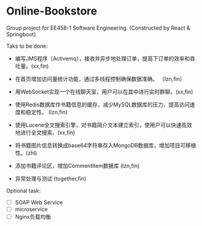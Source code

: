 # Online-Bookstore
Group project for EE458-1 Software Engineering. (Constructed by React & Springboot)

Taks to be done:

- 编写JMS程序（Activemq），接收并异步地处理订单，提高下订单的效率和吞吐量。(xx,fin)
- 在首页增加访问量统计功能，通过多线程控制确保数据准确。 （lzn,fin）
- 用WebSocket实现一个在线聊天室，用户可以在其中进行实时群聊。(xx,fin)
- 使用Redis数据库作书籍信息的缓存，减少MySQL数据库的压力，提高访问速度和稳定性。 (lzn,fin)
- 使用Lucene全文搜索引擎，对书籍简介文本建立索引，使用户可以快速高效地进行全文搜索。(xx,fin)
- 将书籍图片信息转换成base64字符串存入MongoDB数据库，增加项目可移植性。(zhl)
- 添加书籍评论区，增加CommentItem数据库 (lzn,fin)

- 异常处理与测试 (together,fin)



Optional task:

- [ ] SOAP Web Service
- [ ] microservice
- [ ] Nginx负载均衡
